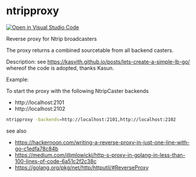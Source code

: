 # ntripproxy

[![Open in Visual Studio Code](https://open.vscode.dev/badges/open-in-vscode.svg)](https://open.vscode.dev/erwiese/ntripproxy)

Reverse proxy for Ntrip broadcasters


The proxy returns a combined sourcetable from all backend casters. 

Description:
   see https://kasvith.github.io/posts/lets-create-a-simple-lb-go/ whereof the code is adopted, thanks Kasun.

Example:

To start the proxy with the following NtripCaster backends
- http://localhost:2101
- http://localhost:2102
```bash
ntripproxy -backends=http://localhost:2101,http://localhost:2102
```

see also
- https://hackernoon.com/writing-a-reverse-proxy-in-just-one-line-with-go-c1edfa78c84b
- https://medium.com/@mlowicki/http-s-proxy-in-golang-in-less-than-100-lines-of-code-6a51c2f2c38c
- https://golang.org/pkg/net/http/httputil/#ReverseProxy
